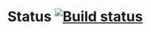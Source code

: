 # Status [![Build status](https://ci.appveyor.com/api/projects/status/52phhfax95x4ri9h/branch/main?svg=true)](https://ci.appveyor.com/project/SKS81/behaviourdrivendevelopment/branch/main)

